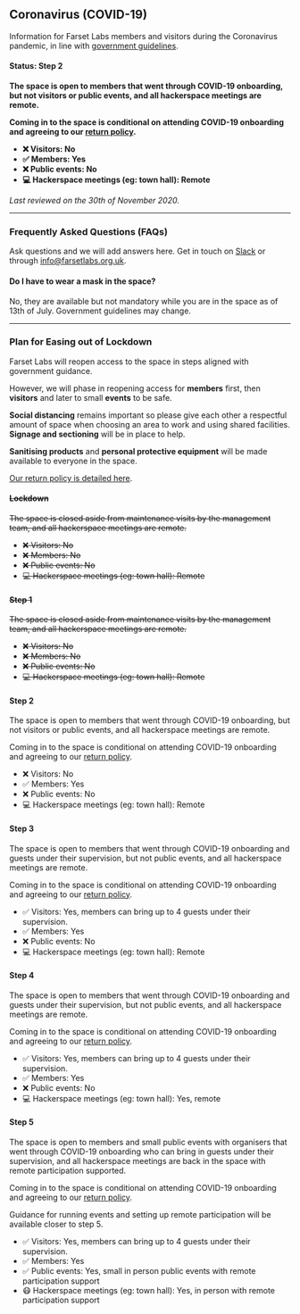## Coronavirus (COVID-19)

Information for Farset Labs members and visitors during the Coronavirus pandemic, in line with [government guidelines](https://www.executiveoffice-ni.gov.uk/sites/default/files/publications/execoffice/our-approach-to-decision-making-summary-120520.pdf).

#### **Status: Step 2**

**The space is open to members that went through COVID-19 onboarding, but not visitors or public events, and all hackerspace meetings are remote.**

**Coming in to the space is conditional on attending COVID-19 onboarding and agreeing to our [return policy].**

* **❌ Visitors: No**
* **✅ Members: Yes**
* **❌ Public events: No**
* **💻 Hackerspace meetings (eg: town hall): Remote**

_Last reviewed on the 30th of November 2020._

---

### Frequently Asked Questions (FAQs)

Ask questions and we will add answers here. Get in touch on [Slack] or through [info@farsetlabs.org.uk].

#### Do I have to wear a mask in the space?

No, they are available but not mandatory while you are in the space as of 13th of July. Government guidelines may change.

[Slack]:{{site.social.slack}}
[info@farsetlabs.org.uk]:mailto:info@farsetlabs.org.uk

---

### Plan for Easing out of Lockdown

Farset Labs will reopen access to the space in steps aligned with government guidance.

However, we will phase in reopening access for **members** first, then **visitors** and later to small **events** to be safe.

**Social distancing** remains important so please give each other a respectful amount of space when choosing an area
to work and using shared facilities. **Signage and sectioning** will be in place to help.

**Sanitising products** and **personal protective equipment** will be made available to everyone in the space.

[Our return policy is detailed here](/about/coronavirus_return_policy).

#### ~~Lockdown~~

~~The space is closed aside from maintenance visits by the management team, and all hackerspace meetings are remote.~~

* ~~❌ Visitors: No~~
* ~~❌ Members: No~~
* ~~❌ Public events: No~~
* ~~💻 Hackerspace meetings (eg: town hall): Remote~~

#### ~~Step 1~~

~~The space is closed aside from maintenance visits by the management team, and all hackerspace meetings are remote.~~

* ~~❌ Visitors: No~~
* ~~❌ Members: No~~
* ~~❌ Public events: No~~
* ~~💻 Hackerspace meetings (eg: town hall): Remote~~

#### Step 2

The space is open to members that went through COVID-19 onboarding, but not visitors or public events, and all hackerspace meetings are remote.

Coming in to the space is conditional on attending COVID-19 onboarding and agreeing to our [return policy].

* ❌ Visitors: No
* ✅ Members: Yes
* ❌ Public events: No
* 💻 Hackerspace meetings (eg: town hall): Remote

#### Step 3

The space is open to members that went through COVID-19 onboarding and guests under their supervision, but not public events, and all hackerspace meetings are remote.

Coming in to the space is conditional on attending COVID-19 onboarding and agreeing to our [return policy].

* ✅ Visitors: Yes, members can bring up to 4 guests under their supervision.
* ✅ Members: Yes
* ❌ Public events: No
* 💻 Hackerspace meetings (eg: town hall): Remote

#### Step 4

The space is open to members that went through COVID-19 onboarding and guests under their supervision, but not public events, and all hackerspace meetings are remote.

Coming in to the space is conditional on attending COVID-19 onboarding and agreeing to our [return policy].

* ✅ Visitors: Yes, members can bring up to 4 guests under their supervision.
* ✅ Members: Yes
* ❌ Public events: No
* 💻 Hackerspace meetings (eg: town hall): Yes, remote

#### Step 5

The space is open to members and small public events with organisers that went through COVID-19 onboarding who can bring in guests under their supervision, and all hackerspace meetings are back in the space with remote participation supported.

Coming in to the space is conditional on attending COVID-19 onboarding and agreeing to our [return policy].

Guidance for running events and setting up remote participation will be available closer to step 5.

* ✅ Visitors:                                Yes, members can bring up to 4 guests under their supervision.
* ✅ Members:                                 Yes
* ✅ Public events:                           Yes, small in person public events with remote participation support
* 😷 Hackerspace meetings (eg: town hall):    Yes, in person with remote participation support

[return policy]:/about/coronavirus_return_policy
